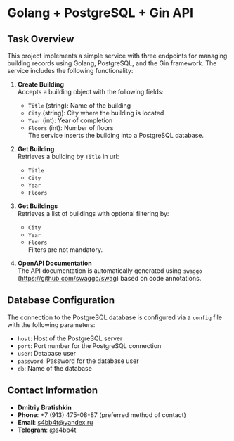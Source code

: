 # Golang + PostgreSQL + Gin API

## Task Overview

This project implements a simple service with three endpoints for managing building records using Golang, PostgreSQL, and the Gin framework. The service includes the following functionality:

1. **Create Building**  
   Accepts a building object with the following fields:
   - `Title` (string): Name of the building
   - `City` (string): City where the building is located
   - `Year` (int): Year of completion
   - `Floors` (int): Number of floors  
   The service inserts the building into a PostgreSQL database.
   

2. **Get Building**  
   Retrieves a building by `Title` in url:
    - `Title`
    - `City`
    - `Year` 
    - `Floors` 


3. **Get Buildings**  
   Retrieves a list of buildings with optional filtering by:
   - `City`
   - `Year`
   - `Floors`  
   Filters are not mandatory.


4. **OpenAPI Documentation**  
   The API documentation is automatically generated using `swaggo` (https://github.com/swaggo/swag) based on code annotations.

## Database Configuration

The connection to the PostgreSQL database is configured via a `config` file with the following parameters:
- `host`: Host of the PostgreSQL server
- `port`: Port number for the PostgreSQL connection
- `user`: Database user
- `password`: Password for the database user
- `db`: Name of the database

## Contact Information

- **Dmitriy Bratishkin**
- **Phone**: +7 (913) 475-08-87 (preferred method of contact)
- **Email**: s4bb4t@yandex.ru
- **Telegram**: [@s4bb4t](https://t.me/s4bb4t)
```